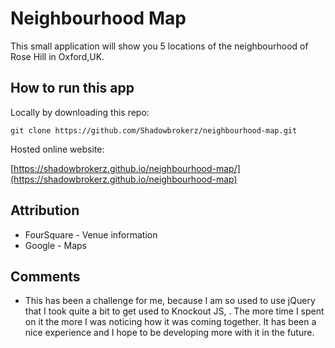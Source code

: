 # Neighbourhood Map
This small application will show you 5 locations of the neighbourhood of Rose Hill in Oxford,UK.

## How to run this app
Locally by downloading this repo:
```
git clone https://github.com/Shadowbrokerz/neighbourhood-map.git
```
Hosted online website:

[https://shadowbrokerz.github.io/neighbourhood-map/](https://shadowbrokerz.github.io/neighbourhood-map)

## Attribution
 - FourSquare - Venue information
 - Google - Maps

## Comments
- This has been a challenge for me, because I am so used to use jQuery that I took quite a bit to get used to Knockout JS,
. The more time I spent on it the more I was noticing how it was coming together. It has been a nice experience and I hope to be developing
 more with it in the future. 